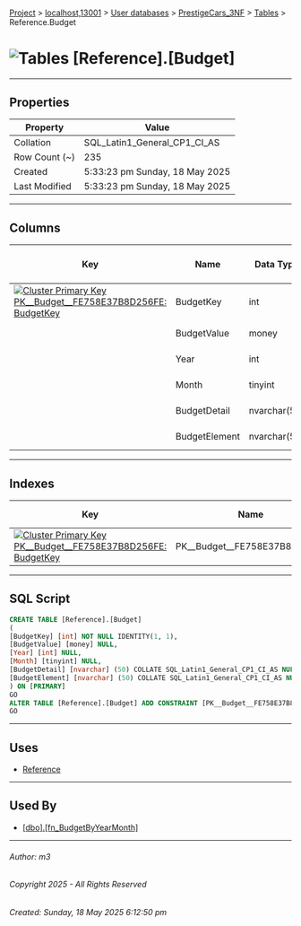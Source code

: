 #### 

[Project](../../../../index.md) > [localhost,13001](../../../index.md) > [User databases](../../index.md) > [PrestigeCars_3NF](../index.md) > [Tables](Tables.md) > Reference.Budget

# ![Tables](../../../../Images/Table32.png) [Reference].[Budget]

---

## <a name="#properties"></a>Properties

| Property | Value |
|---|---|
| Collation | SQL_Latin1_General_CP1_CI_AS |
| Row Count (~) | 235 |
| Created | 5:33:23 pm Sunday, 18 May 2025 |
| Last Modified | 5:33:23 pm Sunday, 18 May 2025 |


---

## <a name="#columns"></a>Columns

| Key | Name | Data Type | Max Length (Bytes) | Nullability | Identity |
|---|---|---|---|---|---|
| [![Cluster Primary Key PK__Budget__FE758E37B8D256FE: BudgetKey](../../../../Images/pkcluster.png)](#indexes) | BudgetKey | int | 4 | NOT NULL | 1 - 1 |
|  | BudgetValue | money | 8 | NULL allowed |  |
|  | Year | int | 4 | NULL allowed |  |
|  | Month | tinyint | 1 | NULL allowed |  |
|  | BudgetDetail | nvarchar(50) | 100 | NULL allowed |  |
|  | BudgetElement | nvarchar(50) | 100 | NULL allowed |  |


---

## <a name="#indexes"></a>Indexes

| Key | Name | Key Columns | Unique |
|---|---|---|---|
| [![Cluster Primary Key PK__Budget__FE758E37B8D256FE: BudgetKey](../../../../Images/pkcluster.png)](#indexes) | PK__Budget__FE758E37B8D256FE | BudgetKey | YES |


---

## <a name="#sqlscript"></a>SQL Script

```sql
CREATE TABLE [Reference].[Budget]
(
[BudgetKey] [int] NOT NULL IDENTITY(1, 1),
[BudgetValue] [money] NULL,
[Year] [int] NULL,
[Month] [tinyint] NULL,
[BudgetDetail] [nvarchar] (50) COLLATE SQL_Latin1_General_CP1_CI_AS NULL,
[BudgetElement] [nvarchar] (50) COLLATE SQL_Latin1_General_CP1_CI_AS NULL
) ON [PRIMARY]
GO
ALTER TABLE [Reference].[Budget] ADD CONSTRAINT [PK__Budget__FE758E37B8D256FE] PRIMARY KEY CLUSTERED ([BudgetKey]) ON [PRIMARY]
GO

```


---

## <a name="#uses"></a>Uses

* [Reference](../Security/Schemas/dbo_Reference.md)


---

## <a name="#usedby"></a>Used By

* [[dbo].[fn_BudgetByYearMonth]](../Programmability/Functions/Table-valued_Functions/dbo_fn_BudgetByYearMonth.md)


---

###### Author:  m3

###### Copyright 2025 - All Rights Reserved

###### Created: Sunday, 18 May 2025 6:12:50 pm

